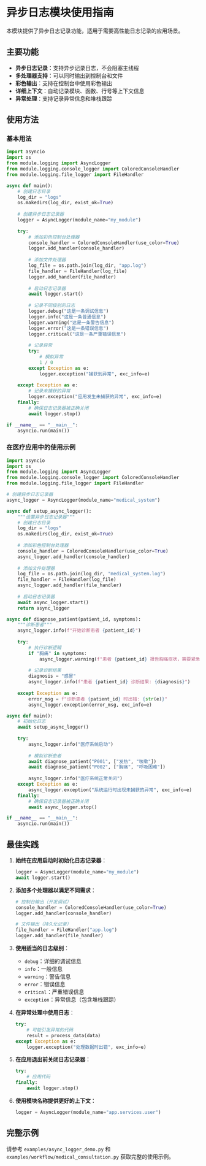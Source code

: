 # 异步日志模块使用指南

本模块提供了异步日志记录功能，适用于需要高性能日志记录的应用场景。

## 主要功能

- **异步日志记录**：支持异步记录日志，不会阻塞主线程
- **多处理器支持**：可以同时输出到控制台和文件
- **彩色输出**：支持在控制台中使用彩色输出
- **详细上下文**：自动记录模块、函数、行号等上下文信息
- **异常处理**：支持记录异常信息和堆栈跟踪

## 使用方法

### 基本用法

```python
import asyncio
import os
from module.logging import AsyncLogger
from module.logging.console_logger import ColoredConsoleHandler
from module.logging.file_logger import FileHandler

async def main():
    # 创建日志目录
    log_dir = "logs"
    os.makedirs(log_dir, exist_ok=True)
    
    # 创建异步日志记录器
    logger = AsyncLogger(module_name="my_module")
    
    try:
        # 添加彩色控制台处理器
        console_handler = ColoredConsoleHandler(use_color=True)
        logger.add_handler(console_handler)
        
        # 添加文件处理器
        log_file = os.path.join(log_dir, "app.log")
        file_handler = FileHandler(log_file)
        logger.add_handler(file_handler)
        
        # 启动日志记录器
        await logger.start()
        
        # 记录不同级别的日志
        logger.debug("这是一条调试信息")
        logger.info("这是一条普通信息")
        logger.warning("这是一条警告信息")
        logger.error("这是一条错误信息")
        logger.critical("这是一条严重错误信息")
        
        # 记录异常
        try:
            # 模拟异常
            1 / 0
        except Exception as e:
            logger.exception("捕获到异常", exc_info=e)
            
    except Exception as e:
        # 记录未捕获的异常
        logger.exception("应用发生未捕获的异常", exc_info=e)
    finally:
        # 确保日志记录器被正确关闭
        await logger.stop()

if __name__ == "__main__":
    asyncio.run(main())
```

### 在医疗应用中的使用示例

```python
import asyncio
import os
from module.logging import AsyncLogger
from module.logging.console_logger import ColoredConsoleHandler
from module.logging.file_logger import FileHandler

# 创建异步日志记录器
async_logger = AsyncLogger(module_name="medical_system")

async def setup_async_logger():
    """设置异步日志记录器"""
    # 创建日志目录
    log_dir = "logs"
    os.makedirs(log_dir, exist_ok=True)
    
    # 添加彩色控制台处理器
    console_handler = ColoredConsoleHandler(use_color=True)
    async_logger.add_handler(console_handler)
    
    # 添加文件处理器
    log_file = os.path.join(log_dir, "medical_system.log")
    file_handler = FileHandler(log_file)
    async_logger.add_handler(file_handler)
    
    # 启动日志记录器
    await async_logger.start()
    return async_logger

async def diagnose_patient(patient_id, symptoms):
    """诊断患者"""
    async_logger.info(f"开始诊断患者 {patient_id}")
    
    try:
        # 执行诊断逻辑
        if "胸痛" in symptoms:
            async_logger.warning(f"患者 {patient_id} 报告胸痛症状，需要紧急处理")
            
        # 记录诊断结果
        diagnosis = "感冒"
        async_logger.info(f"患者 {patient_id} 诊断结果: {diagnosis}")
        
    except Exception as e:
        error_msg = f"诊断患者 {patient_id} 时出错: {str(e)}"
        async_logger.exception(error_msg, exc_info=e)

async def main():
    # 初始化日志
    await setup_async_logger()
    
    try:
        async_logger.info("医疗系统启动")
        
        # 模拟诊断患者
        await diagnose_patient("P001", ["发热", "咳嗽"])
        await diagnose_patient("P002", ["胸痛", "呼吸困难"])
        
        async_logger.info("医疗系统正常关闭")
    except Exception as e:
        async_logger.exception("系统运行时出现未捕获的异常", exc_info=e)
    finally:
        # 确保日志记录器被正确关闭
        await async_logger.stop()

if __name__ == "__main__":
    asyncio.run(main())
```

## 最佳实践

1. **始终在应用启动时初始化日志记录器**：
   ```python
   logger = AsyncLogger(module_name="my_module")
   await logger.start()
   ```

2. **添加多个处理器以满足不同需求**：
   ```python
   # 控制台输出（开发调试）
   console_handler = ColoredConsoleHandler(use_color=True)
   logger.add_handler(console_handler)
   
   # 文件输出（持久化记录）
   file_handler = FileHandler("app.log")
   logger.add_handler(file_handler)
   ```

3. **使用适当的日志级别**：
   - `debug`：详细的调试信息
   - `info`：一般信息
   - `warning`：警告信息
   - `error`：错误信息
   - `critical`：严重错误信息
   - `exception`：异常信息（包含堆栈跟踪）

4. **在异常处理中使用日志**：
   ```python
   try:
       # 可能引发异常的代码
       result = process_data(data)
   except Exception as e:
       logger.exception("处理数据时出错", exc_info=e)
   ```

5. **在应用退出前关闭日志记录器**：
   ```python
   try:
       # 应用代码
   finally:
       await logger.stop()
   ```

6. **使用模块名称提供更好的上下文**：
   ```python
   logger = AsyncLogger(module_name="app.services.user")
   ```

## 完整示例

请参考 `examples/async_logger_demo.py` 和 `examples/workflow/medical_consultation.py` 获取完整的使用示例。 